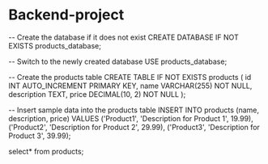 # Backend-project
-- Create the database if it does not exist
CREATE DATABASE IF NOT EXISTS products_database;

-- Switch to the newly created database
USE products_database;

-- Create the products table
CREATE TABLE IF NOT EXISTS products (
    id INT AUTO_INCREMENT PRIMARY KEY,
    name VARCHAR(255) NOT NULL,
    description TEXT,
    price DECIMAL(10, 2) NOT NULL
);

-- Insert sample data into the products table
INSERT INTO products (name, description, price) VALUES
('Product1', 'Description for Product 1', 19.99),
('Product2', 'Description for Product 2', 29.99),
('Product3', 'Description for Product 3', 39.99);

select* from products;
